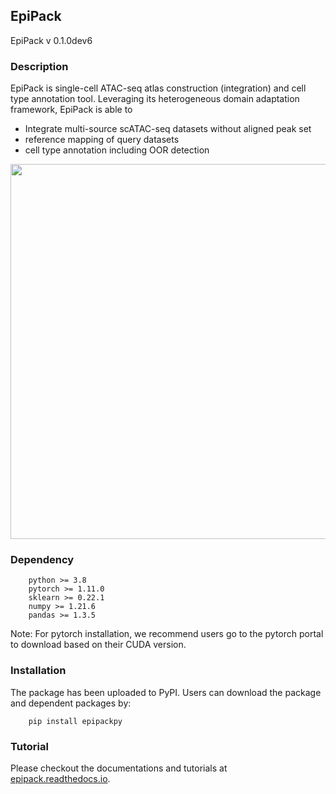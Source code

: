 ## EpiPack
EpiPack v 0.1.0dev6

### Description
EpiPack is single-cell ATAC-seq atlas construction (integration) and cell type annotation tool. Leveraging its heterogeneous domain adaptation framework, EpiPack is able to
* Integrate multi-source scATAC-seq datasets without aligned peak set
* reference mapping of query datasets
* cell type annotation including OOR detection

<img src = "figures/fig1_updated.jpg" width = 600ptx>

### Dependency
```
    python >= 3.8
    pytorch >= 1.11.0
    sklearn >= 0.22.1
    numpy >= 1.21.6
    pandas >= 1.3.5
```
Note: For pytorch installation, we recommend users go to the pytorch portal to download based on their CUDA version.

### Installation
The package has been uploaded to PyPI. Users can download the package and dependent packages by:
```
    pip install epipackpy
```

### Tutorial

Please checkout the documentations and tutorials at [epipack.readthedocs.io](https://epipack.readthedocs.io/).
